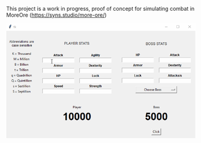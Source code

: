 This project is a work in progress, proof of concept for simulating combat in MoreOre (https://syns.studio/more-ore/)

![Alt Text](Media/initial_demo.gif)
